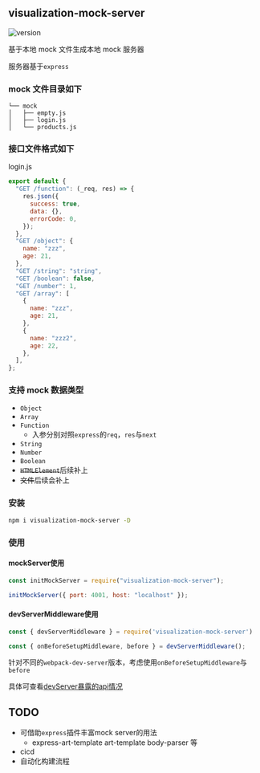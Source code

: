 

## visualization-mock-server

![version](https://badge.fury.io/js/visualization-mock-server.svg)
<!-- ![install size](https://packagephobia.com/badge?p=visualization-mock-server) -->

基于本地 mock 文件生成本地 mock 服务器

服务器基于`express`

### mock 文件目录如下

```
└── mock
│   ├── empty.js
│   ├── login.js
│   └── products.js
```

### 接口文件格式如下

login.js

```javascript
export default {
  "GET /function": (_req, res) => {
    res.json({
      success: true,
      data: {},
      errorCode: 0,
    });
  },
  "GET /object": {
    name: "zzz",
    age: 21,
  },
  "GET /string": "string",
  "GET /boolean": false,
  "GET /number": 1,
  "GET /array": [
    {
      name: "zzz",
      age: 21,
    },
    {
      name: "zzz2",
      age: 22,
    },
  ],
};
```

### 支持 mock 数据类型

- `Object`
- `Array`
- `Function`
  - 入参分别对照`express`的`req`，`res`与`next`
- `String`
- `Number`
- `Boolean`
- ~~`HTMLElement`~~后续补上
- ~~文件~~后续会补上

### 安装

```bash
npm i visualization-mock-server -D
```

### 使用

#### mockServer使用

```javascript
const initMockServer = require("visualization-mock-server");

initMockServer({ port: 4001, host: "localhost" });
```

#### devServerMiddleware使用

```javascript
const { devServerMiddleware } = require('visualization-mock-server')

const { onBeforeSetupMiddleware, before } = devServerMiddleware();
```

针对不同的`webpack-dev-server`版本，考虑使用`onBeforeSetupMiddleware`与`before`

具体可查看[devServer暴露的api情况](https://webpack.docschina.org/configuration/dev-server/)

## TODO

* 可借助`express`插件丰富mock server的用法
  * express-art-template art-template body-parser 等
* cicd
* 自动化构建流程

